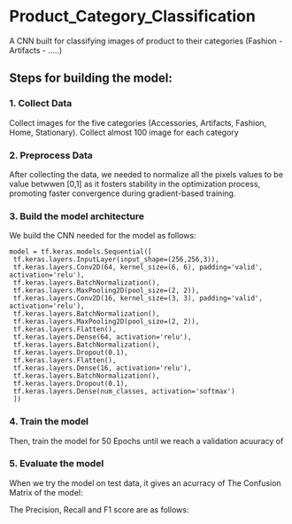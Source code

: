 # Product_Category_Classification
A CNN built for classifying images of product to their categories (Fashion - Artifacts - .....)

## Steps for building the model:
### 1. Collect Data
   Collect images for the five categories (Accessories, Artifacts, Fashion, Home, Stationary).
   Collect almost 100 image for each category
### 2. Preprocess Data
   After collecting the data, we needed to normalize all the pixels values to be value betwwen [0,1] as it fosters stability in the optimization process, promoting faster convergence during gradient-based training.
### 3. Build the model architecture
   We build the CNN needed for the model as follows:
   ```
   model = tf.keras.models.Sequential([
    tf.keras.layers.InputLayer(input_shape=(256,256,3)),
    tf.keras.layers.Conv2D(64, kernel_size=(6, 6), padding='valid', activation='relu'),
    tf.keras.layers.BatchNormalization(),
    tf.keras.layers.MaxPooling2D(pool_size=(2, 2)),
    tf.keras.layers.Conv2D(16, kernel_size=(3, 3), padding='valid', activation='relu'),
    tf.keras.layers.BatchNormalization(),
    tf.keras.layers.MaxPooling2D(pool_size=(2, 2)),
    tf.keras.layers.Flatten(),
    tf.keras.layers.Dense(64, activation='relu'),
    tf.keras.layers.BatchNormalization(),
    tf.keras.layers.Dropout(0.1),
    tf.keras.layers.Flatten(),
    tf.keras.layers.Dense(16, activation='relu'),
    tf.keras.layers.BatchNormalization(),
    tf.keras.layers.Dropout(0.1),
    tf.keras.layers.Dense(num_classes, activation='softmax')
    ])
   ```
### 4. Train the model
   Then, train the model for 50 Epochs until we reach a validation acuuracy of
   
### 5. Evaluate the model
   When we try the model on test data, it gives an acurracy of
   The Confusion Matrix of the model:
   
   The Precision, Recall and F1 score are as follows:
   
